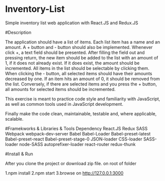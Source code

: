 # Inventory-List
Simple inventory list web application with React.JS and Redux.JS

#Description 

The application should have a list of items. 
Each list item has a name and an amount. 
A + button and - button should also be implemented.
Whenever click +, a text field should be presented.
After filling the field out and pressing return, 
the new item should be added to the list with an amount of 1, if it does not already exist. 
If it does exist, the amount should be incremented.
All items in the list should be selectable by clicking them.
When clicking the - button, all selected items should have their amounts decreased by one.
If an item hits an amount of 0, it should be removed from the list. 
Conversely, if there are selected items and you press the + button, 
all amounts for selected items should be incremented.  

This exercise is meant to practice code style and familiarity with JavaScript, 
as well as common tools used in JavaScript development. 

Finally make the code clean, maintainable, testable and, 
where applicable, scalable.


#Framekworks & Libraries & Tools Dependency 
React.JS 
Redux
SASS
Webpack 
webpack-dev-server
Babel
Babel-Loader
Babel-preset-latest
Babel-preset-react
Babel-preset-stage-0
JSON-loader
CSS-loader
SASS-loader
node-SASS
autoprefixer-loader
react-router
redux-thunk


#Install & Run 

After you clone the project or download zip file. on root of folder 

1.npm install 
2.npm start 
3.browse on http://127.0.0.1:3000

